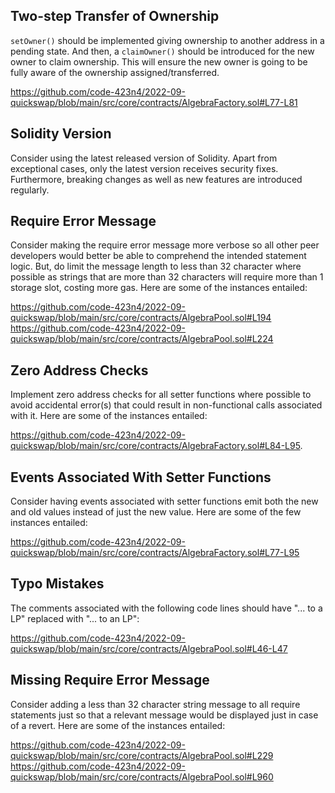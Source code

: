 ## Two-step Transfer of Ownership
`setOwner()` should be implemented giving ownership to another address in a pending state. And then, a `claimOwner()` should be introduced for the new owner to claim ownership. This will ensure the new owner is going to be fully aware of the ownership assigned/transferred.

https://github.com/code-423n4/2022-09-quickswap/blob/main/src/core/contracts/AlgebraFactory.sol#L77-L81

## Solidity Version
Consider using the latest released version of Solidity. Apart from exceptional cases, only the latest version receives security fixes. Furthermore, breaking changes as well as new features are introduced regularly.

## Require Error Message
Consider making the require error message more verbose so all other peer developers would better be able to comprehend the intended statement logic. But, do limit the message length to less than 32 character where possible as strings that are more than 32 characters will require more than 1 storage slot, costing more gas. Here are some of the instances entailed:

https://github.com/code-423n4/2022-09-quickswap/blob/main/src/core/contracts/AlgebraPool.sol#L194
https://github.com/code-423n4/2022-09-quickswap/blob/main/src/core/contracts/AlgebraPool.sol#L224

## Zero Address Checks
Implement zero address checks for all setter functions where possible to avoid accidental error(s) that could result in non-functional calls associated with it. Here are some of the instances entailed:

https://github.com/code-423n4/2022-09-quickswap/blob/main/src/core/contracts/AlgebraFactory.sol#L84-L95.

## Events Associated With Setter Functions
Consider having events associated with setter functions emit both the new and old values instead of just the new value. Here are some of the few instances entailed:

https://github.com/code-423n4/2022-09-quickswap/blob/main/src/core/contracts/AlgebraFactory.sol#L77-L95

## Typo Mistakes
The comments associated with the following code lines should have "... to a LP" replaced with "... to an LP":

https://github.com/code-423n4/2022-09-quickswap/blob/main/src/core/contracts/AlgebraPool.sol#L46-L47

## Missing Require Error Message
Consider adding a less than 32 character string message to all require statements just so that a relevant message would be displayed just in case of a revert. Here are some of the instances entailed:

https://github.com/code-423n4/2022-09-quickswap/blob/main/src/core/contracts/AlgebraPool.sol#L229
https://github.com/code-423n4/2022-09-quickswap/blob/main/src/core/contracts/AlgebraPool.sol#L960
